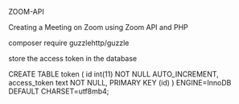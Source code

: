 ZOOM-API

Creating a Meeting on Zoom using Zoom API and PHP

composer require guzzlehttp/guzzle

store the access token in the database

CREATE TABLE token ( id int(11) NOT NULL AUTO_INCREMENT, access_token text NOT NULL, PRIMARY KEY (id) ) ENGINE=InnoDB DEFAULT CHARSET=utf8mb4;
